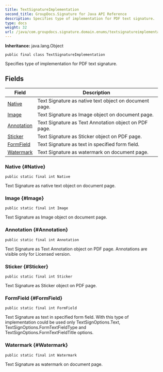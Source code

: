 ```yaml
---
title: TextSignatureImplementation
second_title: GroupDocs.Signature for Java API Reference
description: Specifies type of implementation for PDF text signature.
type: docs
weight: 32
url: /java/com.groupdocs.signature.domain.enums/textsignatureimplementation/
---
```

**Inheritance:**
java.lang.Object
```
public final class TextSignatureImplementation
```

Specifies type of implementation for PDF text signature.
## Fields

| Field | Description |
| --- | --- |
| [Native](#Native) | Text Signature as native text object on document page. |
| [Image](#Image) | Text Signature as Image object on document page. |
| [Annotation](#Annotation) | Text Signature as Text Annotation object on PDF page. |
| [Sticker](#Sticker) | Text Signature as Sticker object on PDF page. |
| [FormField](#FormField) | Text Signature as text in specified form field. |
| [Watermark](#Watermark) | Text Signature as watermark on document page. |
### Native {#Native}
```
public static final int Native
```


Text Signature as native text object on document page.

### Image {#Image}
```
public static final int Image
```


Text Signature as Image object on document page.

### Annotation {#Annotation}
```
public static final int Annotation
```


Text Signature as Text Annotation object on PDF page. Annotations are visible only for Licensed version.

### Sticker {#Sticker}
```
public static final int Sticker
```


Text Signature as Sticker object on PDF page.

### FormField {#FormField}
```
public static final int FormField
```


Text Signature as text in specified form field. With this type of implementation could be used only TextSignOptions.Text, TextSignOptions.FormTextFieldType and TextSignOptions.FormTextFieldTitle options.

### Watermark {#Watermark}
```
public static final int Watermark
```


Text Signature as watermark on document page.

